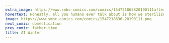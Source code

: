 ```yaml
---
extra_image: https://www.smbc-comics.com/comics/154721865820190111after.png
hovertext: Honestly, all you humans ever talk about is how we sterilized everyone then blotted out the sun. Like, get over it!
image: https://www.smbc-comics.com/comics/1547218636-20190111.png
next_comic: domestication
prev_comic: father-time
title: AI Winter
---
```


